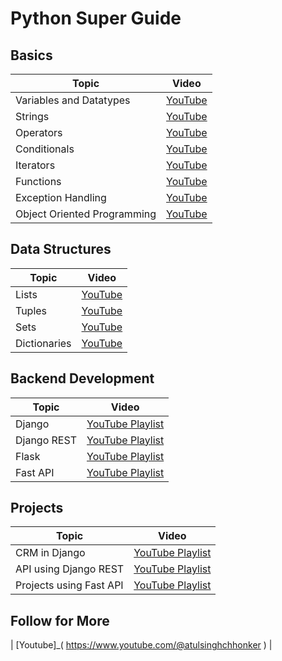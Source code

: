 # Python Super Guide

## Basics
| Topic                            | Video                                                  |
|----------------------------------|--------------------------------------------------------|
| Variables and Datatypes          | [YouTube](https://www.youtube.com/watch?v=ORCuz7s5cCY) |
| Strings                          | [YouTube](https://www.youtube.com/watch?v=tb6EYiHtcXU) |
| Operators                        | [YouTube](https://www.youtube.com/watch?v=v5MR5JnKcZI) |
| Conditionals                     | [YouTube](https://www.youtube.com/watch?v=DZwmZ8Usvnk) |
| Iterators                        | [YouTube](https://www.youtube.com/watch?v=_Li18QM_9U4) |
| Functions                        | [YouTube](https://www.youtube.com/watch?v=-Bkupx9gX0o) |
| Exception Handling               | [YouTube](https://www.youtube.com/watch?v=6SPDvPK38tw) |
| Object Oriented Programming      | [YouTube](https://www.youtube.com/watch?v=6SPDvPK38tw) |

## Data Structures
| Topic        | Video                                                                                          |
|--------------|------------------------------------------------------------------------------------------------|
| Lists        | [YouTube](https://www.youtube.com/watch?v=f2RATcdPcrE&list=PLBlnK6fEyqRjSgal6OIEfzK4upXvkHSxW) |
| Tuples       | [YouTube](https://www.youtube.com/watch?v=zLFituJxj6c)                                         |
| Sets         | [YouTube](https://www.youtube.com/watch?v=CTg_To0PwI8)                                         |
| Dictionaries | [YouTube](https://www.youtube.com/watch?v=DHQWUXeEvow)                                         |

## Backend Development
| Topic       | Video                                                                                                   |
|-------------|---------------------------------------------------------------------------------------------------------|
| Django      | [YouTube Playlist](https://www.youtube.com/watch?v=Mezody4yiXw&list=PLVBKjEIdL9bvCdI4l1Emvbezv10GjUaLk) |
| Django REST | [YouTube Playlist]()                                                                                    |
| Flask       | [YouTube Playlist](https://www.youtube.com/watch?v=mqhxxeeTbu0&list=PLzMcBGfZo4-n4vJJybUVV3Un_NFS5EOgX) |
| Fast API    | [YouTube Playlist](https://www.youtube.com/watch?v=Yw4LmMQXXFs&list=PL8VzFQ8k4U1L5QpSapVEzoSfob-4CR8zM) |

## Projects
| Topic                   | Video                                                                                                   |
|-------------------------|---------------------------------------------------------------------------------------------------------|
| CRM in Django           | [YouTube Playlist](https://www.youtube.com/watch?v=t10QcFx7d5k&pp=ygUORGphbmdvIHByb2plY3Q%3D)           |
| API using Django REST   | [YouTube Playlist](https://www.youtube.com/watch?v=c708Nf0cHrs&pp=ygUTRGphbmdvIHJlc3QgcHJvamVjdA%3D%3D) |
| Projects using Fast API | [YouTube Playlist](https://www.youtube.com/watch?v=Uw4FPr-dD7Q&list=PLEt8Tae2spYnHy378vMlPH--87cfeh33P) |

## Follow for More
| [Youtube]_( https://www.youtube.com/@atulsinghchhonker ) |
